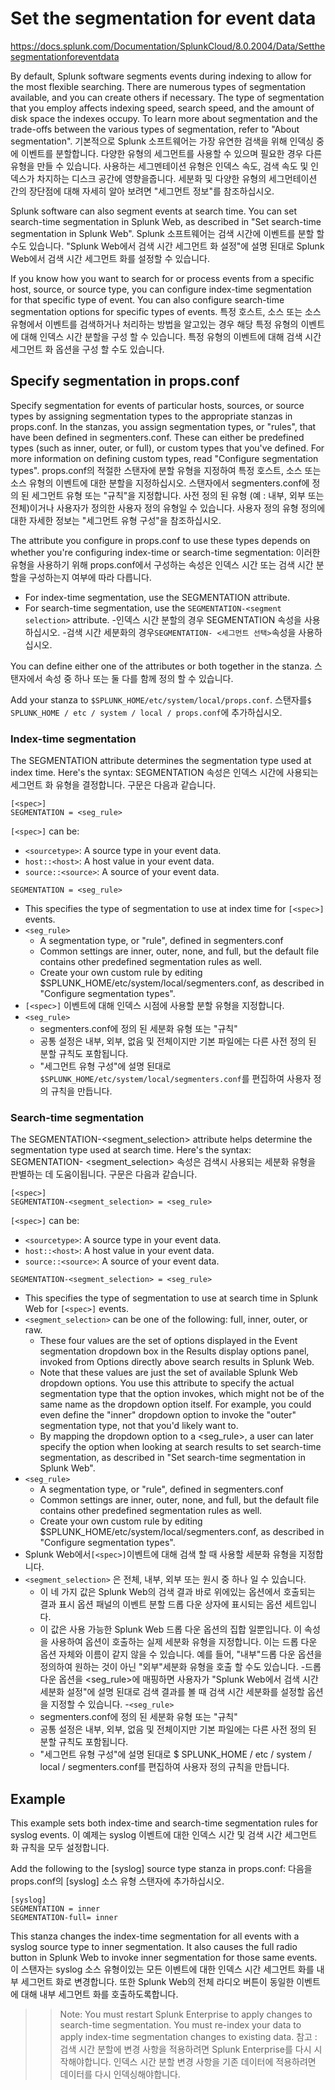 # Set the segmentation for event data

<https://docs.splunk.com/Documentation/SplunkCloud/8.0.2004/Data/Setthesegmentationforeventdata>

By default, Splunk software segments events during indexing to allow for the most flexible searching. There are numerous types of segmentation available, and you can create others if necessary. The type of segmentation that you employ affects indexing speed, search speed, and the amount of disk space the indexes occupy. To learn more about segmentation and the trade-offs between the various types of segmentation, refer to "About segmentation".
기본적으로 Splunk 소프트웨어는 가장 유연한 검색을 위해 인덱싱 중에 이벤트를 분할합니다. 다양한 유형의 세그먼트를 사용할 수 있으며 필요한 경우 다른 유형을 만들 수 있습니다. 사용하는 세그멘테이션 유형은 인덱스 속도, 검색 속도 및 인덱스가 차지하는 디스크 공간에 영향을줍니다. 세분화 및 다양한 유형의 세그먼테이션 간의 장단점에 대해 자세히 알아 보려면 "세그먼트 정보"를 참조하십시오.

Splunk software can also segment events at search time. You can set search-time segmentation in Splunk Web, as described in "Set search-time segmentation in Splunk Web".
Splunk 소프트웨어는 검색 시간에 이벤트를 분할 할 수도 있습니다. "Splunk Web에서 검색 시간 세그먼트 화 설정"에 설명 된대로 Splunk Web에서 검색 시간 세그먼트 화를 설정할 수 있습니다.

If you know how you want to search for or process events from a specific host, source, or source type, you can configure index-time segmentation for that specific type of event. You can also configure search-time segmentation options for specific types of events.
특정 호스트, 소스 또는 소스 유형에서 이벤트를 검색하거나 처리하는 방법을 알고있는 경우 해당 특정 유형의 이벤트에 대해 인덱스 시간 분할을 구성 할 수 있습니다. 특정 유형의 이벤트에 대해 검색 시간 세그먼트 화 옵션을 구성 할 수도 있습니다.

## Specify segmentation in props.conf

Specify segmentation for events of particular hosts, sources, or source types by assigning segmentation types to the appropriate stanzas in props.conf. In the stanzas, you assign segmentation types, or "rules", that have been defined in segmenters.conf. These can either be predefined types (such as inner, outer, or full), or custom types that you've defined. For more information on defining custom types, read "Configure segmentation types".
props.conf의 적절한 스탠자에 분할 유형을 지정하여 특정 호스트, 소스 또는 소스 유형의 이벤트에 대한 분할을 지정하십시오. 스탠자에서 segmenters.conf에 정의 된 세그먼트 유형 또는 "규칙"을 지정합니다. 사전 정의 된 유형 (예 : 내부, 외부 또는 전체)이거나 사용자가 정의한 사용자 정의 유형일 수 있습니다. 사용자 정의 유형 정의에 대한 자세한 정보는 "세그먼트 유형 구성"을 참조하십시오.

The attribute you configure in props.conf to use these types depends on whether you're configuring index-time or search-time segmentation:
이러한 유형을 사용하기 위해 props.conf에서 구성하는 속성은 인덱스 시간 또는 검색 시간 분할을 구성하는지 여부에 따라 다릅니다.

- For index-time segmentation, use the SEGMENTATION attribute.
- For search-time segmentation, use the `SEGMENTATION-<segment selection>` attribute.
-인덱스 시간 분할의 경우 SEGMENTATION 속성을 사용하십시오.
-검색 시간 세분화의 경우`SEGMENTATION- <세그먼트 선택>`속성을 사용하십시오.

You can define either one of the attributes or both together in the stanza.
스탠자에서 속성 중 하나 또는 둘 다를 함께 정의 할 수 있습니다.

Add your stanza to `$SPLUNK_HOME/etc/system/local/props.conf`.
스탠자를`$ SPLUNK_HOME / etc / system / local / props.conf`에 추가하십시오.

### Index-time segmentation

The SEGMENTATION attribute determines the segmentation type used at index time. Here's the syntax:
SEGMENTATION 속성은 인덱스 시간에 사용되는 세그먼트 화 유형을 결정합니다. 구문은 다음과 같습니다.

```properties
[<spec>]
SEGMENTATION = <seg_rule>
```

`[<spec>]` can be:

- `<sourcetype>`: A source type in your event data.
- `host::<host>`: A host value in your event data.
- `source::<source>`: A source of your event data.

`SEGMENTATION = <seg_rule>`

- This specifies the type of segmentation to use at index time for `[<spec>]` events.
- `<seg_rule>`
  - A segmentation type, or "rule", defined in segmenters.conf
  - Common settings are inner, outer, none, and full, but the default file contains other predefined segmentation rules as well.
  - Create your own custom rule by editing $SPLUNK_HOME/etc/system/local/segmenters.conf, as described in "Configure segmentation types".
- `[<spec>]` 이벤트에 대해 인덱스 시점에 사용할 분할 유형을 지정합니다.
- `<seg_rule>`
  - segmenters.conf에 정의 된 세분화 유형 또는 "규칙"
  - 공통 설정은 내부, 외부, 없음 및 전체이지만 기본 파일에는 다른 사전 정의 된 분할 규칙도 포함됩니다.
  - "세그먼트 유형 구성"에 설명 된대로 `$SPLUNK_HOME/etc/system/local/segmenters.conf`를 편집하여 사용자 정의 규칙을 만듭니다.

### Search-time segmentation

The SEGMENTATION-<segment_selection> attribute helps determine the segmentation type used at search time. Here's the syntax:
SEGMENTATION- <segment_selection> 속성은 검색시 사용되는 세분화 유형을 판별하는 데 도움이됩니다. 구문은 다음과 같습니다.

```properties
[<spec>]
SEGMENTATION-<segment_selection> = <seg_rule>
```

`[<spec>]` can be:

- `<sourcetype>`: A source type in your event data.
- `host::<host>`: A host value in your event data.
- `source::<source>`: A source of your event data.

`SEGMENTATION-<segment_selection> = <seg_rule>`

- This specifies the type of segmentation to use at search time in Splunk Web for `[<spec>]` events.
- `<segment_selection>` can be one of the following: full, inner, outer, or raw.
  - These four values are the set of options displayed in the Event segmentation dropdown box in the Results display options panel, invoked from Options directly above search results in Splunk Web.
  - Note that these values are just the set of available Splunk Web dropdown options. You use this attribute to specify the actual segmentation type that the option invokes, which might not be of the same name as the dropdown option itself. For example, you could even define the "inner" dropdown option to invoke the "outer" segmentation type, not that you'd likely want to.
  - By mapping the dropdown option to a <seg_rule>, a user can later specify the option when looking at search results to set search-time segmentation, as described in "Set search-time segmentation in Splunk Web".
- `<seg_rule>`
  - A segmentation type, or "rule", defined in segmenters.conf
  - Common settings are inner, outer, none, and full, but the default file contains other predefined segmentation rules as well.
  - Create your own custom rule by editing $SPLUNK_HOME/etc/system/local/segmenters.conf, as described in "Configure segmentation types".
- Splunk Web에서`[<spec>]`이벤트에 대해 검색 할 때 사용할 세분화 유형을 지정합니다.
- `<segment_selection>` 은 전체, 내부, 외부 또는 원시 중 하나 일 수 있습니다.
  - 이 네 가지 값은 Splunk Web의 검색 결과 바로 위에있는 옵션에서 호출되는 결과 표시 옵션 패널의 이벤트 분할 드롭 다운 상자에 표시되는 옵션 세트입니다.
  - 이 값은 사용 가능한 Splunk Web 드롭 다운 옵션의 집합 일뿐입니다. 이 속성을 사용하여 옵션이 호출하는 실제 세분화 유형을 지정합니다. 이는 드롭 다운 옵션 자체와 이름이 같지 않을 수 있습니다. 예를 들어, "내부"드롭 다운 옵션을 정의하여 원하는 것이 아닌 "외부"세분화 유형을 호출 할 수도 있습니다.
  -드롭 다운 옵션을 <seg_rule>에 매핑하면 사용자가 "Splunk Web에서 검색 시간 세분화 설정"에 설명 된대로 검색 결과를 볼 때 검색 시간 세분화를 설정할 옵션을 지정할 수 있습니다.
-`<seg_rule>`
  - segmenters.conf에 정의 된 세분화 유형 또는 "규칙"
  - 공통 설정은 내부, 외부, 없음 및 전체이지만 기본 파일에는 다른 사전 정의 된 분할 규칙도 포함됩니다.
  - "세그먼트 유형 구성"에 설명 된대로 $ SPLUNK_HOME / etc / system / local / segmenters.conf를 편집하여 사용자 정의 규칙을 만듭니다.

## Example

This example sets both index-time and search-time segmentation rules for syslog events.
이 예제는 syslog 이벤트에 대한 인덱스 시간 및 검색 시간 세그먼트 화 규칙을 모두 설정합니다.

Add the following to the [syslog] source type stanza in props.conf:
다음을 props.conf의 [syslog] 소스 유형 스탠자에 추가하십시오.

```properties
[syslog]
SEGMENTATION = inner
SEGMENTATION-full= inner
```

This stanza changes the index-time segmentation for all events with a syslog source type to inner segmentation. It also causes the full radio button in Splunk Web to invoke inner segmentation for those same events.
이 스탠자는 syslog 소스 유형이있는 모든 이벤트에 대한 인덱스 시간 세그먼트 화를 내부 세그먼트 화로 변경합니다. 또한 Splunk Web의 전체 라디오 버튼이 동일한 이벤트에 대해 내부 세그먼트 화를 호출하도록합니다.

>> Note: You must restart Splunk Enterprise to apply changes to search-time segmentation. You must re-index your data to apply index-time segmentation changes to existing data.
>> 참고 : 검색 시간 분할에 변경 사항을 적용하려면 Splunk Enterprise를 다시 시작해야합니다. 인덱스 시간 분할 변경 사항을 기존 데이터에 적용하려면 데이터를 다시 인덱싱해야합니다.
